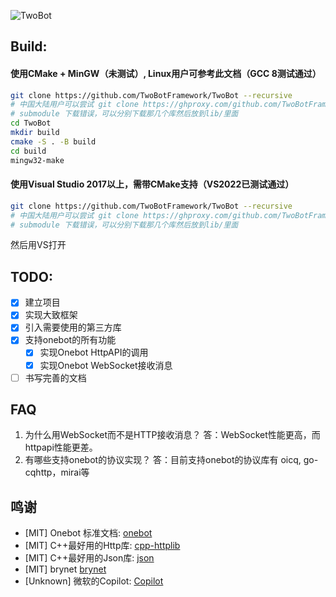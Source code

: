![TwoBot](https://socialify.git.ci/TwoBotFramework/TwoBot/image?description=1&font=KoHo&forks=1&issues=1&language=1&logo=https%3A%2F%2Favatars.githubusercontent.com%2Fu%2F110024281%3Fs%3D200%26v%3D4&name=1&pattern=Circuit%20Board&pulls=1&stargazers=1&theme=Dark)

## Build:
#### 使用CMake + MinGW（未测试）, Linux用户可参考此文档（GCC 8测试通过）
```bash
git clone https://github.com/TwoBotFramework/TwoBot --recursive 
# 中国大陆用户可以尝试 git clone https://ghproxy.com/github.com/TwoBotFramework/TwoBot --recursive 
# submodule 下载错误，可以分别下载那几个库然后放到lib/里面
cd TwoBot
mkdir build
cmake -S . -B build
cd build
mingw32-make
```
#### 使用Visual Studio 2017以上，需带CMake支持（VS2022已测试通过）
```bash
git clone https://github.com/TwoBotFramework/TwoBot --recursive 
# 中国大陆用户可以尝试 git clone https://ghproxy.com/github.com/TwoBotFramework/TwoBot --recursive 
# submodule 下载错误，可以分别下载那几个库然后放到lib/里面
```
然后用VS打开


## TODO:
+ [x] 建立项目
+ [x] 实现大致框架
+ [x] 引入需要使用的第三方库
+ [x] 支持onebot的所有功能
    - [x] 实现Onebot HttpAPI的调用
    - [x] 实现Onebot WebSocket接收消息
+ [ ] 书写完善的文档

## FAQ
1. 为什么用WebSocket而不是HTTP接收消息？
    答：WebSocket性能更高，而httpapi性能更差。
2. 有哪些支持onebot的协议实现？
    答：目前支持onebot的协议库有 oicq, go-cqhttp，mirai等

## 鸣谢
- [MIT] Onebot 标准文档:    [onebot](https://github.com/botuniverse/onebot-11)
- [MIT] C++最好用的Http库:  [cpp-httplib](https://github.com/yhirose/cpp-httplib/)
- [MIT] C++最好用的Json库:  [json](https://github.com/nlohmann/json)
- [MIT] brynet             [brynet](https://github.com/IronsDu/brynet)
- [Unknown] 微软的Copilot:  [Copilot](https://copilot.github.com/)